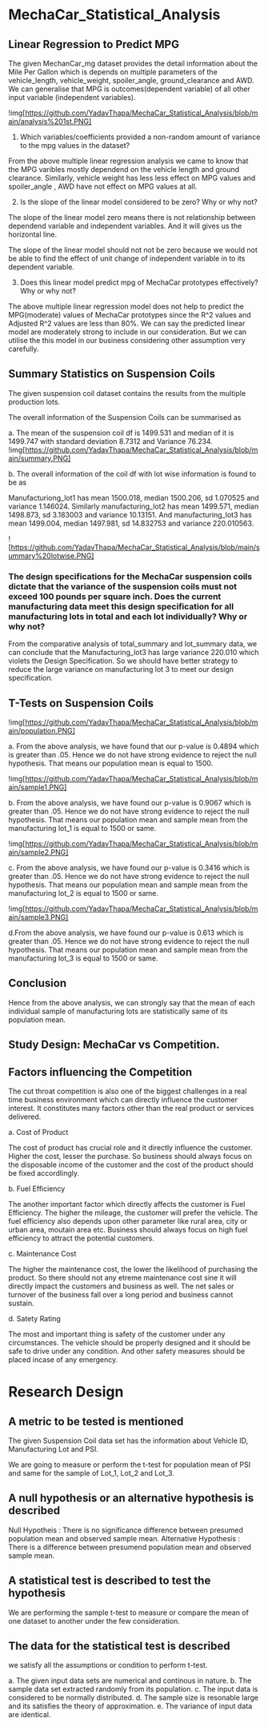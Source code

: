 # MechaCar_Statistical_Analysis
## Linear Regression to Predict MPG
The given MechanCar_mg dataset provides the detail information about the Mile Per Gallon which is depends on multiple parameters of the vehicle_length, vehicle_weight, spoiler_angle, ground_clearance and AWD. We can generalise that MPG is outcomes(dependent variable) of all other input variable (independent variables).

!img[https://github.com/YadavThapa/MechaCar_Statistical_Analysis/blob/main/analysis%201st.PNG]

1. Which variables/coefficients provided a non-random amount of variance to the mpg values in the dataset?

From the above multiple linear regression analysis we came to know that the MPG varibles mostly dependend on the vehicle length and ground clearance.
Similarly, vehicle weight has less less effect on MPG values and spoiler_angle , AWD have not effect on MPG values at all.

2. Is the slope of the linear model considered to be zero? Why or why not?

The slope of the linear model zero means there is not relationship between dependend variable and independent variables. And it will gives us the horizontal line.

The slope of the linear model should not not be zero because we would not be able to find the effect of unit change of independent variable in to its dependent variable. 


3. Does this linear model predict mpg of MechaCar prototypes effectively? Why or why not?

The above multiple linear regression model does not help to predict the MPG(moderate) values of MechaCar prototypes since the R^2 values and Adjusted R^2 values are less than 80%. We can say the predicted linear model are moderately strong to include in our consideration. But we can utilise the this model in our business considering other assumption very carefully.

## Summary Statistics on Suspension Coils

The given suspension coil dataset contains the results from the multiple production lots. 

The overall information of the Suspension Coils can be summarised as

a. The mean of the suspension coil df is 1499.531 and median of it is 1499.747 with standard deviation 8.7312 and Variance 76.234.
!img[https://github.com/YadavThapa/MechaCar_Statistical_Analysis/blob/main/summary.PNG]

b. The overall information of the coil df with lot wise information is found to be as
   
Manufacturiong_lot1 has mean 1500.018, median 1500.206, sd 1.070525 and variance 1.146024.
Similarly manufacturing_lot2 has mean 1499.571, median 1498.873, sd 3.183003 and variance 10.13151.
And manufacturing_lot3 has mean 1499.004, median 1497.981, sd 14.832753 and variance 220.010563.
   
![https://github.com/YadavThapa/MechaCar_Statistical_Analysis/blob/main/summary%20lotwise.PNG]

### The design specifications for the MechaCar suspension coils dictate that the variance of the suspension coils must not exceed 100 pounds per square inch. Does the current manufacturing data meet this design specification for all manufacturing lots in total and each lot individually? Why or why not?

From the comparative analysis of total_summary and lot_summary data, we can conclude that the Manufacturing_lot3 has large variance 220.010 which violets the Design Specification. So we should have better strategy to reduce the large variance on manufacturing lot 3 to meet our design specification.


## T-Tests on Suspension Coils

!img[https://github.com/YadavThapa/MechaCar_Statistical_Analysis/blob/main/population.PNG]

a. From the above analysis, we have found that our p-value is 0.4894 which is greater than .05. Hence we do not have strong evidence to reject the null hypothesis.
That means our population mean is equal to 1500.

!img[https://github.com/YadavThapa/MechaCar_Statistical_Analysis/blob/main/sample1.PNG]

b. From the above analysis, we have found our p-value is 0.9067 which is greater than .05. Hence we do not have strong  evidence to reject the null hypothesis.
That means our population mean and sample mean from the manufacturing lot_1 is equal to 1500 or same.

!img[https://github.com/YadavThapa/MechaCar_Statistical_Analysis/blob/main/sample2.PNG]

c. From the above analysis, we have found our p-value is 0.3416 which is greater than .05. Hence we do not have strong  evidence to reject the null hypothesis.
That means our population mean and sample mean from the manufacturing lot_2 is equal to 1500 or same.

!img[https://github.com/YadavThapa/MechaCar_Statistical_Analysis/blob/main/sample3.PNG]

d.From the above analysis, we have found our p-value is 0.613 which is greater than .05. Hence we do not have strong  evidence to reject the null hypothesis.
That means our population mean and sample mean from the manufacturing lot_3 is equal to 1500 or same.

## Conclusion
Hence from the above analysis, we can strongly say that the mean of each individual sample of manufacturing lots are statistically same of its population mean.

## Study Design: MechaCar vs Competition.

## Factors influencing the Competition

The cut throat competition is also one of the biggest challenges in a real time business environment which can directly influence the customer interest. It constitutes many factors other than the real product or services delivered.


a. Cost of Product

The cost of product has crucial role and it directly influence the customer. Higher the cost, lesser the purchase. So business should always focus on the disposable income of the customer and the cost of the product should be fixed accordlingly.

b. Fuel Efficiency

The another important factor which directly affects the customer is Fuel Efficiency. The higher the mileage, the customer will prefer the vehicle. The fuel efficiency also depends upon other parameter like rural area, city or urban area, moutain area etc. Business should always focus on high fuel efficiency to attract the potential customers. 

c. Maintenance Cost

The higher the maintenance cost, the lower the likelihood of purchasing the product. So there should not any etreme maintenance cost sine it will directly impact the customers and business as well. The net sales or turnover of the business fall over a long period and business cannot sustain.

d. Satety Rating

The most and important thing is safety of the customer under any circumstances. The vehicle should be properly designed and it should be safe to drive under any condition. And other safety measures should be placed incase of any emergency.

# Research Design

## A metric to be tested is mentioned
The given Suspension Coil data set has the information about Vehicle ID, Manufacturing Lot and PSI. 

We are going to measure or perform the t-test for population mean of PSI and same for the sample of Lot_1, Lot_2 and Lot_3.

## A null hypothesis or an alternative hypothesis is described
Null Hypotheis : There is no significance difference between presumed population mean and observed sample mean.
Alternative Hypothesis : There is a difference between presumend population mean and observed sample mean.

## A statistical test is described to test the hypothesis
 We are performing the sample t-test to measure or compare the mean of one dataset to another under the few consideration.

## The data for the statistical test is described
we satisfy all the assumptions or condition to perform t-test.

 a.  The given input data sets are numerical and continous in nature.
 b.  The sample data set extracted randomly from its population.
 c.  The input data is considered to be normally distributed.
 d.  The sample size is resonable large and its satisfies the theory of approximation.
 e.  The variance of input data are identical.
